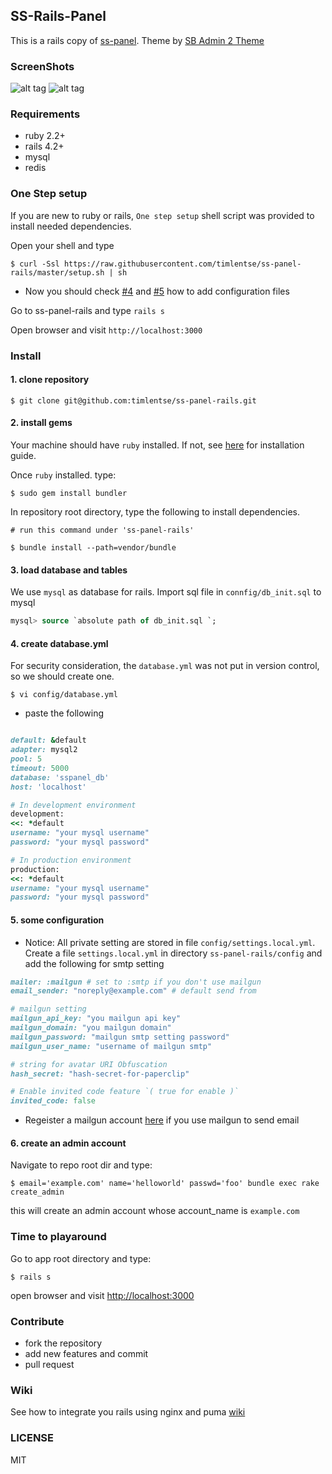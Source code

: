 ## SS-Rails-Panel

This is a rails copy of [ss-panel](https://github.com/orvice/ss-panel). Theme by [SB Admin 2 Theme](http://startbootstrap.com/template-overviews/sb-admin-2/)

### ScreenShots
![alt tag](https://raw.githubusercontent.com/timlentse/ss-panel-rails/master/public/home.png)
![alt tag](https://raw.githubusercontent.com/timlentse/ss-panel-rails/master/public/index.png)

### Requirements
* ruby 2.2+
* rails 4.2+
* mysql
* redis

### One Step setup

If you are new to ruby or rails, `One step setup` shell script was provided to install needed dependencies.

Open your shell and type

```shell
$ curl -Ssl https://raw.githubusercontent.com/timlentse/ss-panel-rails/master/setup.sh | sh
```
* Now you should check [#4](#4-create-databaseyml) and [#5](#5-some-configuration) how to add configuration files

Go to ss-panel-rails and type `rails s`

Open browser and visit `http://localhost:3000`

### Install

#### 1. clone repository

```shell
$ git clone git@github.com:timlentse/ss-panel-rails.git
```
#### 2. install gems

Your machine should have `ruby` installed. If not, see [here](https://www.ruby-lang.org/en/) for installation guide.

Once `ruby` installed. type:

```shell
$ sudo gem install bundler
```

In repository root directory, type the following to install dependencies.

```shell
# run this command under 'ss-panel-rails'

$ bundle install --path=vendor/bundle
```

#### 3. load database and tables
We use `mysql` as database for rails. Import sql file in `connfig/db_init.sql`  to mysql

```sql
mysql> source `absolute path of db_init.sql `;
```

#### 4. create database.yml

For security consideration, the `database.yml` was not put in version control, so we should create one.

```shell
$ vi config/database.yml
```

* paste the following

```ruby

default: &default
adapter: mysql2
pool: 5
timeout: 5000
database: 'sspanel_db'
host: 'localhost'

# In development environment
development:
<<: *default
username: "your mysql username"
password: "your mysql password"

# In production environment
production:
<<: *default
username: "your mysql username"
password: "your mysql password"
```

#### 5. some configuration
* Notice: 
All private setting are stored in file `config/settings.local.yml`. Create a file `settings.local.yml` in directory `ss-panel-rails/config` and add the following for smtp setting
```ruby
mailer: :mailgun # set to :smtp if you don't use mailgun
email_sender: "noreply@example.com" # default send from

# mailgun setting
mailgun_api_key: "you mailgun api key"
mailgun_domain: "you mailgun domain"
mailgun_password: "mailgun smtp setting password"
mailgun_user_name: "username of mailgun smtp"

# string for avatar URI Obfuscation
hash_secret: "hash-secret-for-paperclip"

# Enable invited code feature `( true for enable )`
invited_code: false
```
* Regeister a mailgun account [here](http://www.mailgun.com) if you use mailgun to send email

#### 6. create an admin account

Navigate to repo root dir and type:

```
$ email='example.com' name='helloworld' passwd='foo' bundle exec rake create_admin
```

this will create an admin account whose account_name is `example.com`

### Time to playaround
Go to app root directory and type:
```shell
$ rails s
```
open browser and visit [http://localhost:3000](http://localhost:3000)

### Contribute

* fork the repository
* add new features and commit
* pull request

### Wiki
See how to integrate you rails using nginx and puma [wiki](https://github.com/timlentse/ss-panel-rails/wiki)

### LICENSE
MIT
